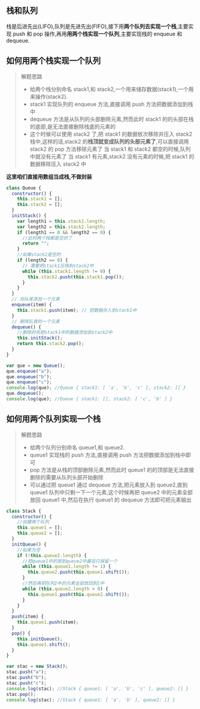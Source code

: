 ## 栈和队列

栈是后进先出(LIFO),队列是先进先出(FIFO),接下用**两个队列去实现一个栈**,主要实现 push 和 pop 操作,再用**用两个栈实现一个队列**,主要实现栈的 enqueue 和 dequeue.

## 如何用两个栈实现一个队列

> 解题思路
>
> - 给两个栈分别命名 stack1,和 stack2,一个用来储存数据(stack1),一个用来操作(stack2).
> - stack1 实现队列的 enqueue 方法,直接调用 push 方法把数据添加到栈中
> - dequeue 方法是从队列的头部删除元素,然而此时 stack1 的的头部在栈的底部,是无法直接删除栈底的元素的
> - 这个时候可以使用 stack2 了,把 stack1 的数据依次移除并压入 stack2 栈中,这样的话,stack2 的**栈顶就变成队列的头部元素了**,可以直接调用 stack2 的 pop 方法移除元素了
>   当 stack1 和 stack2 都空的时候,队列中就没有元素了
>   当 stack1 有元素,stack2 没有元素的时候,把 stack1 的数据移除压入 stack2 中

**这里咱们直接用数组当成栈,不做封装**

```javascript
class Queue {
  constructor() {
    this.stack1 = [];
    this.stack2 = [];
  }
  initStack() {
    var length1 = this.stack1.length;
    var length2 = this.stack2.length;
    if (length1 == 0 && length2 == 0) {
      //此时两个栈都是空的了
      return "";
    }
    //如果stack2是空的
    if (length2 == 0) {
      // 需要把stack1压栈到stack2中
      while (this.stack1.length != 0) {
        this.stack2.push(this.stack1.pop());
      }
    }
  }
  // 向队尾添加一个元素
  enqueue(item) {
    this.stack1.push(item); // 把数据存入到stack1中
  }
  // 删除队首的一个元素
  dequeue() {
    //删除的先把stack1中的数据添加到stack2中
    this.initStack();
    return this.stack2.pop();
  }
}

var que = new Queue();
que.enqueue("a");
que.enqueue("b");
que.enqueue("c");
console.log(que); //Queue { stack1: [ 'a', 'b', 'c' ], stack2: [] }
que.dequeue();
console.log(que); //Queue { stack1: [], stack2: [ 'c', 'b' ] }
```

## 如何用两个队列实现一个栈

> 解题思路
>
> - 给两个队列分别命名 queue1,和 queue2.
> - queue1 实现栈的 push 方法,直接调用 push 方法把数据添加到栈中即可
> - pop 方法是从栈的顶部删除元素,然而此时 queue1 的的顶部是无法直接删除的需要从队列头部开始删除
> - 可以通过把 queue1 通过 dequeue 方法,把元素放入到 queue2,直到 queue1 队列中只剩一下一个元素,这个时候再把 queue2 中的元素全部放回 queue1 中,然后在执行 queue1 的 dequeue 方法即可把元素输出

```javascript
class Stack {
  constructor() {
    //创建两个队列
    this.queue1 = [];
    this.queue2 = [];
  }
  initQueue() {
    //如果为空
    if (!this.queue2.length) {
      //把queue1中的放到queue2中最后只保留一个
      while (this.queue1.length != 1) {
        this.queue2.push(this.queue1.shift());
      }
      //然后再把队列2中的元素全部放回到1中
      while (this.queue2.length > 0) {
        this.queue1.push(this.queue2.shift());
      }
    }
  }
  push(item) {
    this.queue1.push(item);
  }
  pop() {
    this.initQueue();
    this.queue1.shift();
  }
}

var stac = new Stack();
stac.push("a");
stac.push("b");
stac.push("c");
console.log(stac); //Stack { queue1: [ 'a', 'b', 'c' ], queue2: [] }
stac.pop();
console.log(stac); //Stack { queue1: [ 'a', 'b' ], queue2: [] }
```
